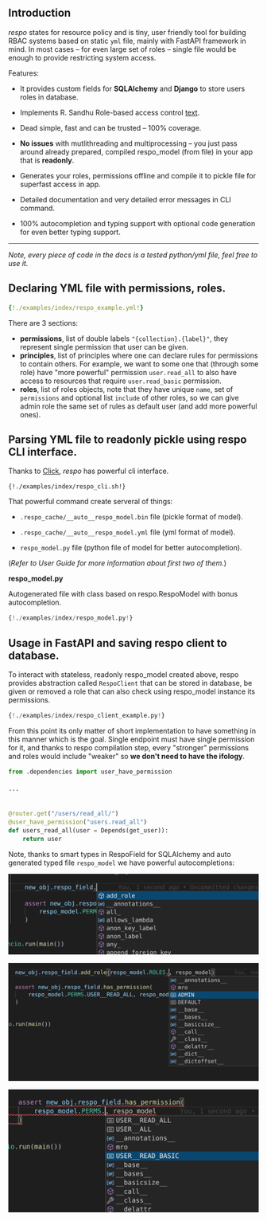 ## Introduction

_respo_ states for resource policy and is tiny, user friendly tool for building RBAC systems based on static `yml` file, mainly with FastAPI framework in mind. In most cases – for even large set of roles – single file would be enough to provide restricting system access.

Features:

- It provides custom fields for **SQLAlchemy** and **Django** to store users roles in database.

- Implements R. Sandhu Role-based access control [text](https://profsandhu.com/articles/advcom/adv_comp_rbac.pdf).

- Dead simple, fast and can be trusted – 100% coverage.

- **No issues** with mutlithreading and multiprocessing – you just pass around already prepared, compiled respo_model (from file) in your app that is **readonly**.

- Generates your roles, permissions offline and compile it to pickle file for superfast access in app.

- Detailed documentation and very detailed error messages in CLI command.

- 100% autocompletion and typing support with optional code generation for even better typing support.

---

_Note, every piece of code in the docs is a tested python/yml file, feel free to use it._

## Declaring YML file with permissions, roles.

```yml
{!./examples/index/respo_example.yml!}
```

There are 3 sections:

- **permissions**, list of double labels `"{collection}.{label}"`, they represent single permission that user can be given.
- **principles**, list of principles where one can declare rules for permissions to contain others. For example, we want to some one that (through some role) have "more powerful" permission `user.read_all` to also have access to resources that require `user.read_basic` permission.
- **roles**, list of roles objects, note that they have unique `name`, set of `permissions` and optional list `include` of other roles, so we can give admin role the same set of rules as default user (and add more powerful ones).

## Parsing YML file to readonly pickle using respo CLI interface.

Thanks to [Click](https://click.palletsprojects.com/), _respo_ has powerful cli interface.

```console
{!./examples/index/respo_cli.sh!}
```

That powerful command create serveral of things:

- `.respo_cache/__auto__respo_model.bin` file (pickle format of model).

- `.respo_cache/__auto__respo_model.yml` file (yml format of model).

- `respo_model.py` file (python file of model for better autocompletion).

(_Refer to User Guide for more information about first two of them._)

**respo_model.py**

Autogenerated file with class based on respo.RespoModel with bonus autocompletion.

```python
{!./examples/index/respo_model.py!}
```

## Usage in FastAPI and saving respo client to database.

To interact with stateless, readonly respo_model created above, respo provides abstraction called `RespoClient` that can be stored in database, be given or removed a role that can also check using respo_model instance its permissions.

```python
{!./examples/index/respo_client_example.py!}
```

From this point its only matter of short implementation to have something in this manner which is the goal. Single endpoint must have single permission for it, and thanks to respo compilation step, every "stronger" permissions and roles would include "weaker" so **we don't need to have the ifology**.

```python
from .dependencies import user_have_permission

...


@router.get("/users/read_all/")
@user_have_permission("users.read_all")
def users_read_all(user = Depends(get_user)):
    return user

```

Note, thanks to smart types in RespoField for SQLAlchemy and auto generated typed file `respo_model` we have powerful autocompletions:

![autocompletion-respo-client](./images/000_autocompletion_respo_client.jpg)

![autocompletion-respo-client](./images/001_autocompletion_respo_client.jpg)

![autocompletion-respo-client](./images/002_autocompletion_respo_client.jpg)

<br>
<br>
<br>
